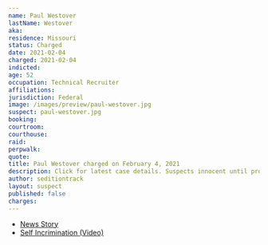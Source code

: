 ```yaml
---
name: Paul Westover
lastName: Westover
aka:
residence: Missouri
status: Charged
date: 2021-02-04
charged: 2021-02-04
indicted:
age: 52
occupation: Technical Recruiter
affiliations:
jurisdiction: Federal
image: /images/preview/paul-westover.jpg
suspect: paul-westover.jpg
booking:
courtroom:
courthouse:
raid:
perpwalk:
quote:
title: Paul Westover charged on February 4, 2021
description: Click for latest case details. Suspects innocent until proven guilty.
author: seditiontrack
layout: suspect
published: false
charges:
---
```

- [News Story](https://www.stltoday.com/news/local/crime-and-courts/st-louis-county-man-accused-of-role-in-capitol-riot-released-from-jail/article_6b5119e8-6368-5621-bfe0-8da222eb185c.html)
- [Self Incrimination (Video)](https://twitter.com/violetscrawley/status/1350219274317660161)
